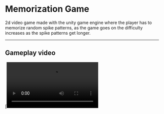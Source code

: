 # Memorization Game

2d video game made with the unity game engine where 
the player has to memorize random spike patterns, as the game goes on the difficulty increases as the spike patterns get longer.

---

## Gameplay video
[![Watch the video](https://github.com/Loki22214/unity2d-memorization-game/blob/main/Gameplay%20demo.mp4)


